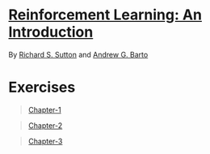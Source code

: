 # [Reinforcement Learning: An Introduction](http://incompleteideas.net/book/the-book.html)

By [Richard S. Sutton](http://incompleteideas.net/index.html) and [Andrew G. Barto](https://people.cs.umass.edu/~barto/)

# Exercises
> [Chapter-1](exercises_chap1.html)

> [Chapter-2](exercises_chap2.html)

> [Chapter-3](exercises_chap3.html)